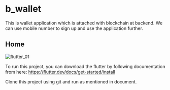 # b_wallet

This is wallet application which is attached with blockchain at backend.
We can use mobile number to sign up and use the application further.

## Home
![flutter_01](https://user-images.githubusercontent.com/62465482/127265896-4e4e2165-eefe-4de9-835a-468f20524c80.png)

To run this project, you can download the flutter by following documentation from here: https://flutter.dev/docs/get-started/install

Clone this project using git and run as mentioned in document.

